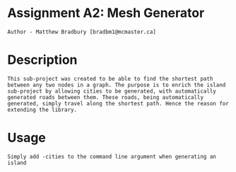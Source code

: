 # Assignment A2: Mesh Generator
    Author - Matthew Bradbury [bradbm1@mcmaster.ca]

# Description
    This sub-project was created to be able to find the shortest path between any two nodes in a graph. The purpose is to enrich the island sub-project by allowing cities to be generated, with automatically generated roads between them. These roads, being automatically generated, simply travel along the shortest path. Hence the reason for extending the library.

# Usage
    Simply add -cities to the command line argument when generating an island